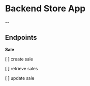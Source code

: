 # Backend Store App
--

## Endpoints

**Sale**

[ ] create sale

[ ] retrieve sales 

[ ] update sale



